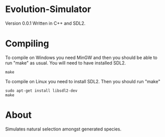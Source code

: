 # Evolution-Simulator
Version 0.0.1
Written in C++ and SDL2.
# Compiling
To compile on Windows you need MinGW and then you should be able to run "make" as usual. You will need to have installed SDL2.

    make

To compile on Linux you need to install SDL2. Then you should run "make"

    sudo apt-get install libsdl2-dev
    make

# About
Simulates natural selection amongst generated species.
